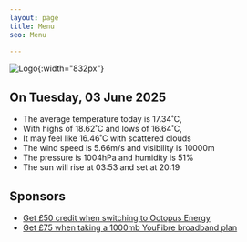 ```yaml
---
layout: page
title: Menu
seo: Menu

---
```


![Logo](/images/logo.jpg){:width="832px"}

<!-- weather_marker starts -->
## On Tuesday, 03 June 2025

- The average temperature today is 17.34˚C,
- With highs of 18.62˚C and lows of 16.64˚C,
- It may feel like 16.46˚C with scattered clouds
- The wind speed is 5.66m/s and visibility is 10000m
- The pressure is 1004hPa and humidity is 51%
- The sun will rise at 03:53 and set at 20:19

<!-- weather_marker ends -->

## Sponsors

- [Get £50 credit when switching to Octopus Energy](https://bit.ly/3oD1nnS)
- [Get £75 when taking a 1000mb YouFibre broadband plan](https://aklam.io/91zWhU?)
